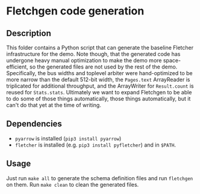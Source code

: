 Fletchgen code generation
=========================

Description
-----------

This folder contains a Python script that can generate the baseline Fletcher
infrastructure for the demo. Note though, that the generated code has undergone
heavy manual optimization to make the demo more space-efficient, so the
generated files are not used by the rest of the demo. Specifically, the bus
widths and toplevel arbiter were hand-optimized to be more narrow than the
default 512-bit width, the `Pages.text` ArrayReader is triplicated for
additional throughput, and the ArrayWriter for `Result.count` is reused for
`Stats.stats`. Ultimately we want to expand Fletchgen to be able to do some of
those things automatically, those things automatically, but it can't do that
yet at the time of writing.

Dependencies
------------

 - `pyarrow` is installed (`pip3 install pyarrow`)
 - `fletcher` is installed (e.g. `pip3 install pyfletcher`) and in `$PATH`.

Usage
-----

Just run `make all` to generate the schema definition files and run `fletchgen`
on them. Run `make clean` to clean the generated files.
